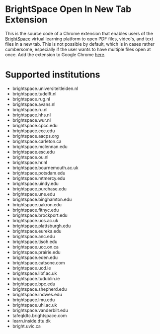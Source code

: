 # BrightSpace Open In New Tab Extension
This is the source code of a Chrome extension that enables users of the [BrightSpace](https://www.d2l.com/nl/brightspace/) virtual learning platform to open PDF files,
video's, and text files in a new tab. This is not possible by default, which is in cases rather cumbersome, especially if the user wants to have multiple files open at
once. Add the extension to Google Chrome [here](https://chrome.google.com/webstore/detail/brightspace-open-in-new-t/doamghilakklioaodepimlcnlicjlcpp).

# Supported institutions
 - brightspace.universiteitleiden.nl
 - brightspace.tudelft.nl
 - brightspace.rug.nl
 - brightspace.avans.nl
 - brightspace.ru.nl
 - brightspace.hhs.nl
 - brightspace.wur.nl
 - brightspace.cpcc.edu
 - brightspace.ccc.edu
 - brightspace.aacps.org
 - brightspace.carleton.ca
 - brightspace.mclennan.edu
 - brightspace.esc.edu
 - brightspace.ou.nl
 - brightspace.hr.nl
 - brightspace.bournemouth.ac.uk
 - brightspace.potsdam.edu
 - brightspace.mtmercy.edu
 - brightspace.uindy.edu
 - brightspace.purchase.edu
 - brightspace.une.edu
 - brightspace.binghamton.edu
 - brightspace.uakron.edu
 - brightspace.fitnyc.edu
 - brightspace.brockport.edu
 - brightspace.uos.ac.uk
 - brightspace.plattsburgh.edu
 - brightspace.eureka.edu
 - brightspace.anc.edu
 - brightspace.tisoh.edu
 - brightspace.ucc.on.ca
 - brightspace.prairie.edu
 - brightspace.eden.edu
 - brightspace.catsone.com
 - brightspace.ucd.ie
 - brightspace.libf.ac.uk
 - brightspace.tudublin.ie
 - brightspace.bpc.edu
 - brightspace.shepherd.edu
 - brightspace.indwes.edu
 - brightspace.lmu.edu
 - brightspace.uhi.ac.uk
 - brightspace.vanderbilt.edu
 - tafeqldtc.brightspace.com
 - learn.inside.dtu.dk
 - bright.uvic.ca
